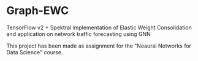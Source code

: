# Graph-EWC
TensorFlow v2 + Spektral implementation of Elastic Weight Consolidation and application on network traffic forecasting using GNN

This project has been made as assignment for the "Neaural Networks for Data Science" course.
